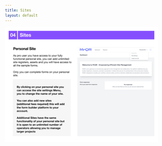 ```yaml
---
title: Sites
layout: default
---
```

![The Basics](/assets/images/MrQR%20-%20The%20Basics_Page_08.png "the basics")
